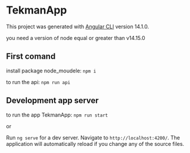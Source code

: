 # TekmanApp

This project was generated with [Angular CLI](https://github.com/angular/angular-cli) version 14.1.0.

you need a version of node equal or greater than v14.15.0

## First comand

install package node_moudele: `npm i`

to run the api: `npm run api`

## Development app server

to run the app TekmanApp: `npm run start`

or

Run `ng serve` for a dev server. Navigate to `http://localhost:4200/`. The application will automatically reload if you change any of the source files.

